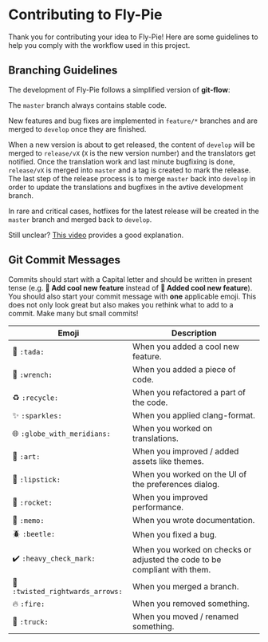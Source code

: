 # Contributing to Fly-Pie

Thank you for contributing your idea to Fly-Pie! Here are some guidelines to help you comply with the workflow used in this project.

## Branching Guidelines

The development of Fly-Pie follows a simplified version of **git-flow**:

The `master` branch always contains stable code.

New features and bug fixes are implemented in `feature/*` branches and are merged to `develop` once they are finished.

When a new version is about to get released, the content of `develop` will be merged to `release/vX` (`X` is the new version number) and the translators get notified.
Once the translation work and last minute bugfixing is done, `release/vX` is merged into `master` and a tag is created to mark the release. The last step of the release process is to merge `master` back into `develop` in order to update the translations and bugfixes in the avtive development branch.

In rare and critical cases, hotfixes for the latest release will be created in the `master` branch and merged back to `develop`.

Still unclear? [This video](https://www.youtube.com/watch?v=1SXpE08hvGs) provides a good explanation.

## Git Commit Messages

Commits should start with a Capital letter and should be written in present tense (e.g. __:tada: Add cool new feature__ instead of __:tada: Added cool new feature__).
You should also start your commit message with **one** applicable emoji. This does not only look great but also makes you rethink what to add to a commit. Make many but small commits!

Emoji | Description
------|------------
:tada: `:tada:` | When you added a cool new feature.
:wrench: `:wrench:` | When you added a piece of code.
:recycle: `:recycle:` | When you refactored a part of the code.
:sparkles: `:sparkles:` | When you applied clang-format.
:globe_with_meridians: `:globe_with_meridians:` | When you worked on translations.
:art: `:art:` | When you improved / added assets like themes.
:lipstick: `:lipstick:` | When you worked on the UI of the preferences dialog.
:rocket: `:rocket:` | When you improved performance.
:memo: `:memo:` | When you wrote documentation.
:beetle: `:beetle:` | When you fixed a bug.
:heavy_check_mark: `:heavy_check_mark:` | When you worked on checks or adjusted the code to be compliant with them.
:twisted_rightwards_arrows: `:twisted_rightwards_arrows:` | When you merged a branch.
:fire: `:fire:` | When you removed something.
:truck: `:truck:` | When you moved / renamed something.
